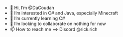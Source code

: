 - 👋 Hi, I’m @DaCoudah
- 👀 I’m interested in C# and Java, especially Minecraft
- 🌱 I’m currently learning C#
- 💞️ I’m looking to collaborate on nothing for now
- 📫 How to reach me ==> Discord @rick.rich

<!---
DaCoudah/DaCoudah is a ✨ special ✨ repository because its `README.md` (this file) appears on your GitHub profile.
You can click the Preview link to take a look at your changes.
--->

